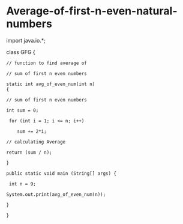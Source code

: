 # Average-of-first-n-even-natural-numbers

import java.io.*;
 
class GFG {
     
    // function to find average of 
   
    // sum of first n even numbers
    
    static int avg_of_even_num(int n)
    {
     
    // sum of first n even numbers
    
    int sum = 0;
     
     for (int i = 1; i <= n; i++) 
     
        sum += 2*i;
 
    // calculating Average 
    
    return (sum / n);
    
    }
    
    public static void main (String[] args) {
     
     int n = 9;
    
    System.out.print(avg_of_even_num(n));
             
    }

    }
